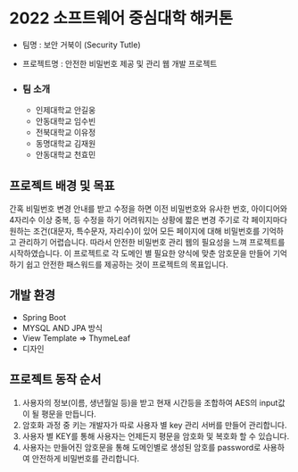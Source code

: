# 2022 소프트웨어 중심대학 해커톤
  * 팀명 : 보안 거북이 (Security Tutle)
  * 프로젝트명 : 안전한 비밀번호 제공 및 관리 웹 개발 프로젝트

* ### 팀 소개
  * 인제대학교 안길웅
  * 안동대학교 임수빈
  * 전북대학교 이유정
  * 동명대학교 김재원
  * 안동대학교 천효민




## 프로젝트 배경 및 목표
간혹 비밀번호 변경 안내를 받고 수정을 하면 이전 비밀번호와 유사한 번호,
아이디어와 4자리수 이상 중복, 등 수정을 하기 어려워지는 상황에 
짧은 변경 주기로 각 페이지마다 원하는 조건(대문자, 특수문자, 자리수)이 
있어 모든 페이지에 대해 비밀번호를 기억하고 관리하기 어렵습니다.
따라서 안전한 비밀번호 관리 웹의 필요성을 느껴 프로젝트를 시작하였습니다.
이 프로젝트로 각 도메인 별 필요한 양식에 맞춘 암호문을 만들어 
기억하기 쉽고 안전한 패스워드를 제공하는 것이 프로젝트의 목표입니다.



## 개발 환경
* Spring Boot
* MYSQL AND JPA 방식
* View Template => ThymeLeaf
* 디자인



## 프로젝트 동작 순서
1. 사용자의 정보(이름, 생년월일 등)을 받고 현재 시간등을 조합하여 AES의 input값이 될 평문을 만듭니다.
2. 암호화 과정 중 키는 개발자가 따로 사용자 별 key 관리 서버를 만들어 관리합니다.
3. 사용자 별 KEY를 통해 사용자는 언제든지 평문을 암호화 및 복호화 할 수 있습니다.
4. 사용자는 만들어진 암호문을 통해 도메인별로 생성된 암호를 password로 사용하여 안전하게 비밀번호를 관리합니다.


